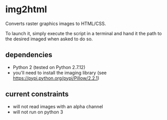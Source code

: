 # img2html
Converts raster graphics images to HTML/CSS.

To launch it, simply execute the script in a terminal and hand it the path to the desired imaged when asked to do so.

## dependencies
- Python 2 (tested on Python 2.7.12)
- you'll need to install the imaging library (see https://pypi.python.org/pypi/Pillow/2.2.1)

## current constraints
- will not read images with an alpha channel
- will not run on python 3
